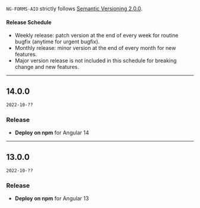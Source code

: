 
`NG-FORMS-AIO` strictly follows [Semantic Versioning 2.0.0](https://semver.org).

#### Release Schedule

* Weekly release: patch version at the end of every week for routine bugfix (anytime for urgent bugfix).
* Monthly release: minor version at the end of every month for new features.
* Major version release is not included in this schedule for breaking change and new features.

---
## 14.0.0

`2022-10-??`


### Release 
* **Deploy on npm** for Angular 14

---
## 13.0.0

`2022-10-??`
### Release 
* **Deploy on npm** for Angular 13

